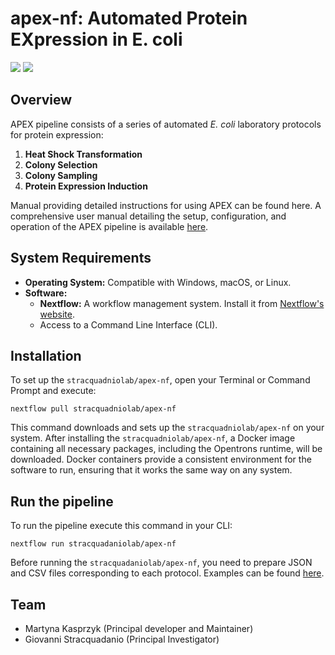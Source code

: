 # apex-nf: Automated Protein EXpression in E. coli

![](https://img.shields.io/badge/current_version-0.3.2-blue)
![](https://github.com/stracquadaniolab/apex-nf/workflows/build/badge.svg)

## Overview
APEX pipeline consists of a series of automated *E. coli* laboratory protocols for protein expression:
1. **Heat Shock Transformation**
2. **Colony Selection**
3. **Colony Sampling**
4. **Protein Expression Induction**

Manual providing detailed instructions for using APEX can be found here. 
A comprehensive user manual detailing the setup, configuration, and operation of the APEX pipeline is available [here](./APEX-manual.pdf).

## System Requirements

- **Operating System:** Compatible with Windows, macOS, or Linux.
- **Software:** 
    - **Nextflow:** A workflow management system. Install it from [Nextflow's
      website](https://www.nextflow.io/).
    - Access to a Command Line Interface (CLI).

## Installation

To set up the `stracquadniolab/apex-nf`, open your Terminal or Command Prompt
and execute:

```
nextflow pull stracquadniolab/apex-nf
```

This command downloads and sets up the `stracquadniolab/apex-nf` on your system.
After installing the `stracquadniolab/apex-nf`, a Docker image containing all
necessary packages, including the Opentrons runtime, will be downloaded. Docker
containers provide a consistent environment for the software to run, ensuring
that it works the same way on any system.


## Run the pipeline

To run the pipeline execute this command in your CLI:

```
nextflow run stracquadaniolab/apex-nf
```

Before running the `stracquadaniolab/apex-nf`, you need to prepare JSON and CSV files corresponding to each protocol. Examples can be found [here](./assets/testdata/).



## Team
- Martyna Kasprzyk (Principal developer and Maintainer)
- Giovanni Stracquadanio (Principal Investigator)